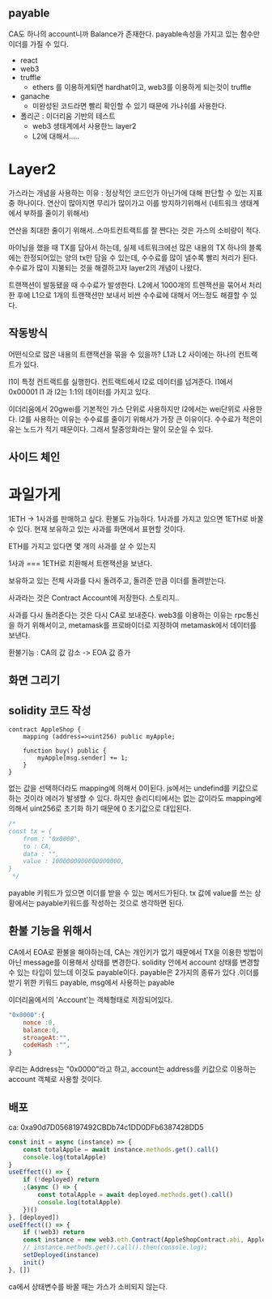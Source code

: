 ## payable

CA도 하나의 account니까 Balance가 존재한다.
payable속성을 가지고 있는 함수만 이더를 가질 수 있다.

-   react
-   web3
-   truffle
    -   ethers 를 이용하게되면 hardhat이고, web3를 이용하게 되는것이 truffle
-   ganache
    -   미완성된 코드라면 빨리 확인할 수 있기 때문에 가나쉬를 사용한다.
-   폴리곤 : 이더리움 기반의 테스트
    -   web3 생태계에서 사용한느 layer2
    -   L2에 대해서.....

# Layer2

가스라는 개념을 사용하는 이유 : 정상적인 코드인가 아닌가에 대해 판단할 수 있는 지표 중 하나이다.
연산이 많아지면 무리가 많이가고 이를 방지하기위해서 (네트워크 생태계에서 부하를 줄이기 위해서)

연산을 최대한 줄이기 위해서..스마트컨트랙트를 잘 짠다는 것은 가스의 소비량이 적다.

마이닝을 했을 때 TX를 담아서 하는데, 실제 네트워크에선 많은 내용의 TX
하나의 블록에는 한정되어있는 양의 tx만 담을 수 있는데, 수수료를 많이 낼수록 빨리 처리가 된다.
수수료가 많이 지불되는 것을 해결하고자 layer2의 개념이 나왔다.

트랜잭션이 발동됐을 때 수수료가 발생한다.
L2에서 1000개의 트렌잭션을 묶어서 처리한 후에 L1으로 1개의 트랜잭션만 보내서 비싼 수수료에 대해서 어느정도 해결할 수 있다.

## 작동방식

어떤식으로 많은 내용의 트랜잭션을 묶을 수 있을까?
L1과 L2 사이에는 하나의 컨트랙트가 있다.

l1이 특정 컨트랙트를 실행한다. 컨트랙트에서 l2로 데이터를 넘겨준다.
l1에서 0x00001
l1 과 l2는 1:1의 데이터를 가지고 있다.

이더리움에서 20gwei를 기본적인 가스 단위로 사용하지만 l2에서는 wei단위로 사용한다.
l2를 사용하는 이유는 수수료를 줄이기 위해서가 가장 큰 이유이다.
수수료가 적은이유는 노드가 적기 때문이다. 그래서 탈중앙화라는 말이 모순일 수 있다.

## 사이드 체인

# 과일가게

1ETH -> 1사과를 판매하고 싶다.
환불도 가능하다.
1사과를 가지고 있으면 1ETH로 바꿀 수 있다.
현재 보유하고 있는 사과를 화면에서 표현할 것이다.

ETH를 가지고 있다면 몇 개의 사과를 살 수 있는지

1사과 === 1ETH로 치환해서 트랜잭션을 보낸다.

보유하고 있는 전체 사과를 다시 돌려주고, 돌려준 만큼 이더를 돌려받는다.

사과라는 것은 Contract Account에 저장한다.
스토리지..

사과를 다시 돌려준다는 것은 다시 CA로 보내준다.
web3를 이용하는 이유는 rpc통신을 하기 위해서이고, metamask를 프로바이더로 지정하여 metamask에서 데이터를 보낸다.

환불기능 : CA의 값 감소 -> EOA 값 증가

## 화면 그리기

## solidity 코드 작성

```sol
contract AppleShop {
    mapping (address=>uint256) public myApple;

    function buy() public {
        myApple[msg.sender] += 1;
    }
}
```

없는 값을 선택하더라도 mapping에 의해서 0이된다.
js에서는 undefind를 키값으로 하는 것이라 에러가 발생할 수 있다.
하지만 솔리디티에서는 없는 값이라도 mapping에 의해서 uint256로 초기화 하기 때문에 0 초기값으로 대입된다.

```js
/*
const tx = {
    from : "0x0000",
    to : CA,
    data : "",
    value : 1000000000000000000,
}
 */
```

payable 키워드가 있으면 이더를 받을 수 있는 메서드가된다.
tx 값에 value를 쓰는 상황에서는 payable키워드를 작성하는 것으로 생각하면 된다.

## 환불 기능을 위해서

CA에서 EOA로 환불을 해야하는데, CA는 개인키가 없기 때문에서 TX을 이용한 방법이 아닌 message를 이용해서 상태를 변경한다. solidity 안에서 account 상태를 변경할 수 있는 타입이 있느데 이것도 payable이다.
payable은 2가지의 종류가 있다 .이더를 받기 위한 키워드 payable, msg에서 사용하는 payable

이더리움에서의 'Account'는 객체형태로 저장되어있다.

```js
"0x0000":{
    nonce :0,
    balance:0,
    stroageAt:"",
    codeHash :"",
}
```

우리는 Address는 "0x0000"라고 하고, account는 address를 키값으로 이용하는 account 객체로 사용할 것이다.

## 배포

ca: 0xa90d7D0568197492CBDb74c1DD0DFb6387428DD5

```js
const init = async (instance) => {
    const totalApple = await instance.methods.get().call()
    console.log(totalApple)
}
useEffect(() => {
    if (!deployed) return
    ;(async () => {
        const totalApple = await deployed.methods.get().call()
        console.log(totalApple)
    })()
}, [deployed])
useEffect(() => {
    if (!web3) return
    const instance = new web3.eth.Contract(AppleShopContract.abi, AppleShopContract.networks[1685410908971].address)
    // instance.methods.get().call().then(console.log);
    setDeployed(instance)
    init()
}, [])
```

ca에서 상태변수를 바꿀 때는 가스가 소비되지 않는다.
